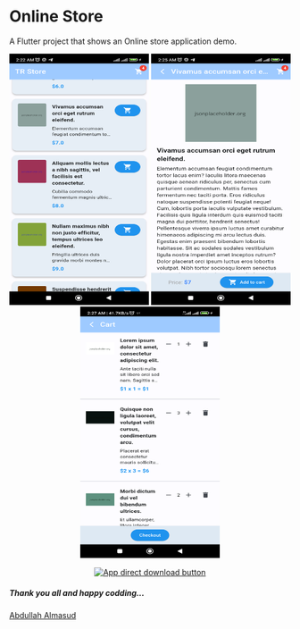 # Online Store

A Flutter project that shows an Online store application demo.

<p align="center">
  <img width="250" height="450" src="https://raw.githubusercontent.com/almasud/TR_Store/master/android/screenshots/prodcuts.png" alt="Product screen"/>
  <img width="250" height="450" src="https://raw.githubusercontent.com/almasud/TR_Store/master/android/screenshots/product_details.png" alt="Product details screen"/>
  <img width="250" height="450" src="https://raw.githubusercontent.com/almasud/TR_Store/master/android/screenshots/product_carts.png" alt="Product carts screen"/>
</p>

<p align="center">
  <a target="_blank" href="https://raw.githubusercontent.com/almasud/TR_Store/master/android/apk/online_store.apk">
    <img width="220" height="90" src="https://github.com/almasud/almasud.github.io/raw/master/projects/augmented_learn/images/direct_apk_download.png" alt="App direct download button"/>
  </a>
</p>


##### Thank you all and happy codding...
[Abdullah Almasud](https://almasud.github.io)
